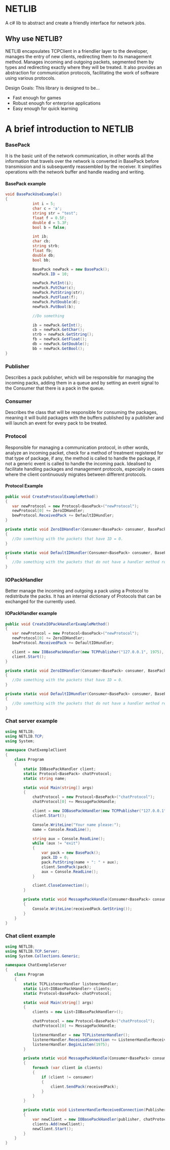# NETLIB
A c# lib to abstract and create a friendly interface for network jobs.

## Why use NETLIB?
NETLIB encapsulates TCPClient in a friendlier layer to the developer, manages the entry of new clients, redirecting them to its management method. Manages incoming and outgoing packets, segmented them by types and redirecting exactly where they will be treated. It also provides an abstraction for communication protocols, facilitating the work of software using various protocols.

Design Goals: This library is designed to be...

* Fast enough for games
* Robust enough for enterprise applications
* Easy enough for quick learning

# A brief introduction to NETLIB

### BasePack
It is the basic unit of the network communication, in other words all the information that travels over 
the network is converted in BasePack before transmission and is subsequently reassembled by the receiver.
It simplifies operations with the network buffer and handle reading and writing.

#### BasePack example

```cs
void BasePackUseExample()
{
            int i = 5;
            char c = 'a';
            string str = "test";
            float f = 0.5F;
            double d = 5.3F;
            bool b = false;

            int ib;
            char cb;
            string strb;
            float fb;
            double db;
            bool bb;

            BasePack newPack = new BasePack();
            newPack.ID = 10;

            newPack.PutInt(i);
            newPack.PutChar(c);
            newPack.PutString(str);
            newPack.PutFloat(f);
            newPack.PutDouble(d);
            newPack.PutBool(b);

            //Do something

            ib = newPack.GetInt();
            cb = newPack.GetChar();
            strb = newPack.GetString();
            fb = newPack.GetFloat();
            db = newPack.GetDouble();
            bb = newPack.GetBool();
}
```

### Publisher
Describes a pack publisher, which will be responsible for managing the incoming packs, adding them in a
queue and by setting an event signal to the Consumer that there is a pack in the queue.

### Consumer
Describes the class that will be responsible for consuming the packages, meaning it will build 
packages with the buffers published by a publisher and will launch an event for every pack to be treated.

### Protocol
Responsible for managing a communication protocol, in other words, analyze an incoming
packet, check for a method of treatment registered for that type of package,
if any, the method is called to handle the package, if not a generic event
is called to handle the incoming pack. Idealised to facilitate handling packages and management
protocols, especially in cases where the client continuously migrates between different protocols.

#### Protocol Example

```cs
public void CreateProtocolExampleMethod()
{
   var newProtocol = new Protocol<BasePack>("newProtocol");
   newProtocol[0] += ZeroIDHandler;
   bewProtocol.ReceivedPack += DefaultIDHundler;
}

private static void ZeroIDHandler(Consumer<BasePack> consumer, BasePack receivedPack)
{
   //Do something with the packets that have ID = 0.
}

private static void DefaultIDHundler(Consumer<BasePack> consumer, BasePack receivedPack)
{
   //Do something with the packets that do not have a handler method registered.
}
```

### IOPackHandler
Better manage the incoming and outgoing a pack using a Protocol to redistribute the packs.
It has an internal dictionary of Protocols that can be exchanged for the currently used.

#### IOPackHandler example
```cs
public void CreateIOPackHandlerExampleMethod()
{
   var newProtocol = new Protocol<BasePack>("newProtocol");
   newProtocol[0] += ZeroIDHandler;
   bewProtocol.ReceivedPack += DefaultIDHundler;

   client = new IOBasePackHandler(new TCPPublisher("127.0.0.1", 1975), newProtocol);
   client.Start();
}

private static void ZeroIDHandler(Consumer<BasePack> consumer, BasePack receivedPack)
{
   //Do something with the packets that have ID = 0.
}

private static void DefaultIDHundler(Consumer<BasePack> consumer, BasePack receivedPack)
{
   //Do something with the packets that do not have a handler method registered.
}
```

### Chat server example

```cs
using NETLIB;
using NETLIB.TCP;
using System;

namespace ChatExempleClient
{
    class Program
    {
        static IOBasePackHandler client;
        static Protocol<BasePack> chatProtocol;
        static string name;

        static void Main(string[] args)
        {
            chatProtocol = new Protocol<BasePack>("chatProtocol");
            chatProtocol[0] += MessagePackHandle;

            client = new IOBasePackHandler(new TCPPublisher("127.0.0.1", 1975), chatProtocol);
            client.Start();

            Console.WriteLine("Your name please:");
            name = Console.ReadLine();

            string aux = Console.ReadLine();
            while (aux != "exit")
            {
                var pack = new BasePack();
                pack.ID = 0;
                pack.PutString(name + ": " + aux);
                client.SendPack(pack);
                aux = Console.ReadLine();
            }

            client.CloseConnection();
        }

        private static void MessagePackHandle(Consumer<BasePack> consumer, BasePack receivedPack)
        {
            Console.WriteLine(receivedPack.GetString());
        }
    }
}
```

### Chat client example

```cs
using NETLIB;
using NETLIB.TCP.Server;
using System.Collections.Generic;

namespace ChatExempleServer
{
    class Program
    {
        static TCPListenerHandler listenerHandler;
        static List<IOBasePackHandler> clients;
        static Protocol<BasePack> chatProtocol;

        static void Main(string[] args)
        {
            clients = new List<IOBasePackHandler>();

            chatProtocol = new Protocol<BasePack>("chatProtocol");
            chatProtocol[0] += MessagePackHandle;

            listenerHandler = new TCPListenerHandler();
            listenerHandler.ReceivedConnection += ListenerHandlerReceivedConnection;
            listenerHandler.BeginListen(1975);
        }

        private static void MessagePackHandle(Consumer<BasePack> consumer, BasePack receivedPack)
        {
            foreach (var client in clients)
            {
                if (client != consumer)
                {
                    client.SendPack(receivedPack);
                }
            }
        }

        private static void ListenerHandlerReceivedConnection(Publisher publisher)
        {
            var newClient = new IOBasePackHandler(publisher, chatProtocol);
            clients.Add(newClient);
            newClient.Start();
        }
    }
}

```
